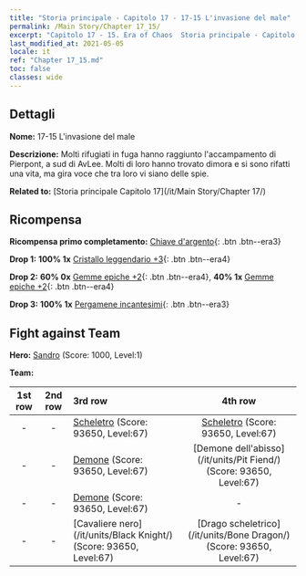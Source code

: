 ```yaml
---
title: "Storia principale - Capitolo 17 - 17-15 L'invasione del male"
permalink: /Main Story/Chapter 17_15/
excerpt: "Capitolo 17 - 15. Era of Chaos  Storia principale - Capitolo 17_15. 17-15 L'invasione del male"
last_modified_at: 2021-05-05
locale: it
ref: "Chapter 17_15.md"
toc: false
classes: wide
---
```


## Dettagli

 **Nome:** 17-15 L'invasione del male

 **Descrizione:** Molti rifugiati in fuga hanno raggiunto l'accampamento di Pierpont, a sud di AvLee. Molti di loro hanno trovato dimora e si sono rifatti una vita, ma gira voce che tra loro vi siano delle spie.

 **Related to:** [Storia principale Capitolo 17](/it/Main Story/Chapter 17/)

## Ricompensa

 **Ricompensa primo completamento:** [Chiave d'argento](/ItemsIT/con_693/){: .btn .btn--era3}

 **Drop 1:** **100% 1x** [Cristallo leggendario +3](/ItemsIT/mat_59/){: .btn .btn--era4}

 **Drop 2:** **60% 0x** [Gemme epiche +2](/ItemsIT/mat_51/){: .btn .btn--era4}, **40% 1x** [Gemme epiche +2](/ItemsIT/mat_51/){: .btn .btn--era4}

 **Drop 3:** **100% 1x** [Pergamene incantesimi](/ItemsIT/con_694/){: .btn .btn--era3}


## Fight against Team
 **Hero:** [Sandro](/it/heroes/Sandro/) (Score: 1000, Level:1)

 **Team:**


  | 1st row | 2nd row | 3rd row | 4th row |
  |:----:|:----:|:----|:----:|
  | - | - | [Scheletro](/it/units/Skeleton/) (Score: 93650, Level:67)  | [Scheletro](/it/units/Skeleton/) (Score: 93650, Level:67)  |
  | - | - | [Demone](/it/units/Demon/) (Score: 93650, Level:67)  | [Demone dell'abisso](/it/units/Pit Fiend/) (Score: 93650, Level:67)  |
  | - | - | [Demone](/it/units/Demon/) (Score: 93650, Level:67)  | - |
  | - | - | [Cavaliere nero](/it/units/Black Knight/) (Score: 93650, Level:67)  | [Drago scheletrico](/it/units/Bone Dragon/) (Score: 93650, Level:67)  |



